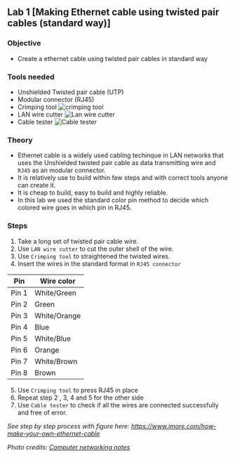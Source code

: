 ## Lab 1 [Making Ethernet cable using twisted pair cables (standard way)]

### Objective

- Create a ethernet cable using twisted pair cables in standard way

### Tools needed

- Unshielded Twisted pair cable (UTP)
- Modular connector (RJ45)
- Crimping tool
![crimping tool](https://www.computernetworkingnotes.org/images/networking-tutorials/nt19-02-wire-crimper-tool.png)
- LAN wire cutter
![Lan wire cutter](https://www.computernetworkingnotes.org/images/networking-tutorials/nt19-01-wire-cutter-and-striper-tools.png)
- Cable tester
![Cable tester](https://www.computernetworkingnotes.org/images/networking-tutorials/nt19-04-network-cable-tester.png)

### Theory

- Ethernet cable is a widely used cabling techinque in LAN networks that uses the Unshielded twisted pair cable as data transmitting wire and `RJ45` as an modular connector.
- It is relatively use to build within few steps and with correct tools anyone can create it.
- It is cheap to build, easy to build and highly reliable.
- In this lab we used the standard color pin method to decide which colored wire goes in which pin in RJ45.

### Steps

1. Take a long set of twisted pair cable wire.
2. Use `LAN wire cutter` to cut the outer shell of the wire.
3. Use `Crimping tool` to straightened the twisted wires.
4. Insert the wires in the standard format in `RJ45 connector`

Pin | Wire color
--|--
Pin 1 | White/Green
Pin 2 | Green
Pin 3 | White/Orange
Pin 4 | Blue
Pin 5 | White/Blue
Pin 6 | Orange
Pin 7 | White/Brown
Pin 8 | Brown

5. Use `Crimping tool` to press RJ45 in place 
6. Repeat step 2 , 3, 4 and 5 for the other side
7. Use `Cable tester` to check if all the wires are connected successfully and free of error.

*See step by step process with figure here: https://www.imore.com/how-make-your-own-ethernet-cable*

*Photo credits: [Computer networking notes](https://www.computernetworkingnotes.com/)*